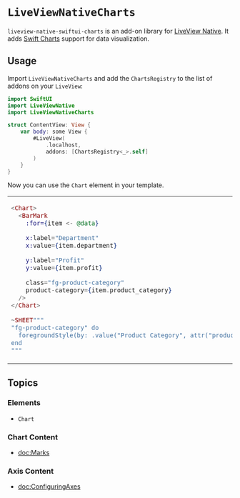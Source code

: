 # ``LiveViewNativeCharts``

`liveview-native-swiftui-charts` is an add-on library for [LiveView Native](https://github.com/liveview-native/live_view_native). It adds [Swift Charts](https://developer.apple.com/documentation/charts) support for data visualization.

## Usage

Import `LiveViewNativeCharts` and add the `ChartsRegistry` to the list of addons on your `LiveView`:

```swift
import SwiftUI
import LiveViewNative
import LiveViewNativeCharts

struct ContentView: View {
    var body: some View {
        #LiveView(
            .localhost,
            addons: [ChartsRegistry<_>.self]
        )
    }
}
```

Now you can use the `Chart` element in your template.

<table>

<tr>
<td>

```heex
<Chart>
  <BarMark
    :for={item <- @data}

    x:label="Department"
    x:value={item.department}

    y:label="Profit"
    y:value={item.profit}

    class="fg-product-category"
    product-category={item.product_category}
  />
</Chart>
```
```ex
~SHEET"""
"fg-product-category" do
  foregroundStyle(by: .value("Product Category", attr("product-category")))
end
"""
```

</td>

<td>
<img src="./docs/example.png" alt="LiveView Native Charts screenshot" width="300" />
</td>

</tr>

</table>

## Topics
### Elements
- ``Chart``
### Chart Content
- <doc:Marks>
### Axis Content
- <doc:ConfiguringAxes>
